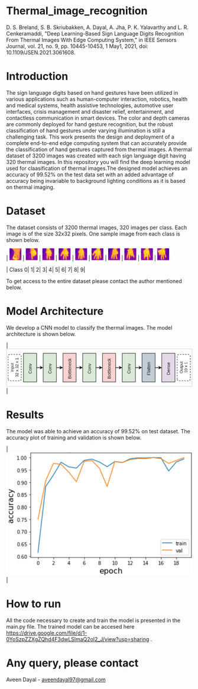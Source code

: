 # Thermal_image_recognition
D. S. Breland, S. B. Skriubakken, A. Dayal, A. Jha, P. K. Yalavarthy and L. R. Cenkeramaddi, "Deep Learning-Based Sign Language Digits Recognition From Thermal Images With Edge Computing System," in IEEE Sensors Journal, vol. 21, no. 9, pp. 10445-10453, 1 May1, 2021, doi: 10.1109/JSEN.2021.3061608.

# Introduction
The sign language digits based on hand gestures have been utilized in various applications such as human-computer interaction, robotics, health and medical systems, health assistive technologies, automotive user interfaces, crisis management and disaster relief, entertainment, and contactless communication in smart devices. The color and depth cameras are commonly deployed for hand gesture recognition, but the robust classification of hand gestures under varying illumination is still a challenging task. This work presents the design and deployment of a complete end-to-end edge computing system that can accurately provide the classification of hand gestures captured from thermal images. A thermal dataset of 3200 images was created with each sign language digit having 320 thermal images. In this repository you will find the deep learning model used for claasification of thermal images.The designed model achieves an accuracy of 99.52% on the test data set with an added advantage of accuracy being invariable to background lighting conditions as it is based on thermal imaging.

# Dataset
The dataset consists of 3200 thermal images, 320 images per class. Each image is of the size 32x32 pixels. One sample image from each class is shown below. 

| ![](https://github.com/aveen-d/thermal_image_recognition/blob/main/images/dataset/image_0.png) | ![](https://github.com/aveen-d/thermal_image_recognition/blob/main/images/dataset/image_1.png) 
| ![](https://github.com/aveen-d/thermal_image_recognition/blob/main/images/dataset/image_2.png) | ![](https://github.com/aveen-d/thermal_image_recognition/blob/main/images/dataset/image_3.png) 
| ![](https://github.com/aveen-d/thermal_image_recognition/blob/main/images/dataset/image_4.png) | ![](https://github.com/aveen-d/thermal_image_recognition/blob/main/images/dataset/image_5.png) 
| ![](https://github.com/aveen-d/thermal_image_recognition/blob/main/images/dataset/image_6.png) | ![](https://github.com/aveen-d/thermal_image_recognition/blob/main/images/dataset/image_7.png) 
| ![](https://github.com/aveen-d/thermal_image_recognition/blob/main/images/dataset/image_8.png) | ![](https://github.com/aveen-d/thermal_image_recognition/blob/main/images/dataset/image_9.png)

| Class 0|  1|  2|  3|  4|  5|  6|  7|  8|  9|

To get access to the entire dataset please contact the author mentioned below.

# Model Architecture
We develop a CNN model to classify the thermal images. The model architecture is shown below.

| ![alt-text](https://github.com/aveen-d/thermal_image_recognition/blob/main/images/model/model_arch.png) |
# Results
The model was able to achieve an accuracy of 99.52% on test dataset. The accuracy plot of training and validation is shown below.

| ![](https://github.com/aveen-d/thermal_image_recognition/blob/main/images/accuracy/acc_plot.png) |

# How to run
All the code necessary to create and train the model is presented in the main.py file. The trained model can be accesed here https://drive.google.com/file/d/1-0YoSzpZZXgZQhd4F3dwLSlmaQ2ol2_J/view?usp=sharing . 

# Any query, please contact
Aveen Dayal - aveendayal97@gmail.com

